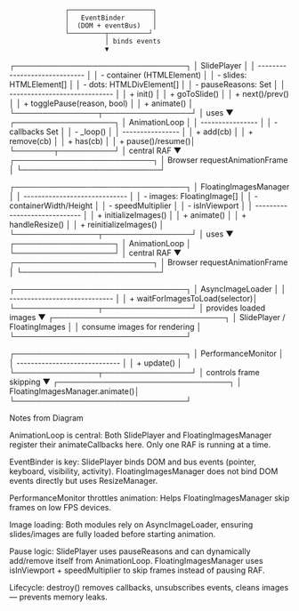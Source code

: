                   ┌─────────────────────┐
                  │   EventBinder       │
                  │  (DOM + eventBus)   │
                  └─────────┬──────────┘
                            │ binds events
                            ▼
 ┌───────────────────────────────┐
 │        SlidePlayer             │
 │ ----------------------------- │
 │ - container (HTMLElement)      │
 │ - slides: HTMLElement[]        │
 │ - dots: HTMLDivElement[]       │
 │ - pauseReasons: Set            │
 │ ----------------------------- │
 │ + init()                       │
 │ + goToSlide()                  │
 │ + next()/prev()                │
 │ + togglePause(reason, bool)    │
 │ + animate()                    │
 └───────────────┬────────────────┘
                 │ uses
                 ▼
         ┌──────────────────┐
         │ AnimationLoop    │
         │ ---------------- │
         │ - callbacks Set  │
         │ - _loop()        │
         │ ---------------- │
         │ + add(cb)        │
         │ + remove(cb)     │
         │ + has(cb)        │
         │ + pause()/resume()│
         └───────┬──────────┘
                 │ central RAF
                 ▼
      ┌─────────────────────────┐
      │  Browser requestAnimationFrame │
      └─────────────────────────┘

 ┌───────────────────────────────┐
 │ FloatingImagesManager          │
 │ ----------------------------- │
 │ - images: FloatingImage[]      │
 │ - containerWidth/Height        │
 │ - speedMultiplier              │
 │ - isInViewport                 │
 │ ----------------------------- │
 │ + initializeImages()           │
 │ + animate()                    │
 │ + handleResize()               │
 │ + reinitializeImages()         │
 └───────────────┬────────────────┘
                 │ uses
                 ▼
         ┌──────────────────┐
         │ AnimationLoop    │
         └──────────────────┘
                 │ central RAF
                 ▼
      ┌─────────────────────────┐
      │  Browser requestAnimationFrame │
      └─────────────────────────┘

 ┌───────────────────────────────┐
 │ AsyncImageLoader               │
 │ ----------------------------- │
 │ + waitForImagesToLoad(selector)│
 └───────────────┬────────────────┘
                 │ provides loaded images
                 ▼
 ┌───────────────────────────────┐
 │ SlidePlayer / FloatingImages  │
 │ consume images for rendering  │
 └───────────────────────────────┘

 ┌───────────────────────────────┐
 │ PerformanceMonitor             │
 │ ----------------------------- │
 │ + update()                     │
 └───────────────┬────────────────┘
                 │ controls frame skipping
                 ▼
 ┌───────────────────────────────┐
 │ FloatingImagesManager.animate()│
 └───────────────────────────────┘


Notes from Diagram

AnimationLoop is central: Both SlidePlayer and FloatingImagesManager register their animateCallbacks here. Only one RAF is running at a time.

EventBinder is key: SlidePlayer binds DOM and bus events (pointer, keyboard, visibility, activity). FloatingImagesManager does not bind DOM events directly but uses ResizeManager.

PerformanceMonitor throttles animation: Helps FloatingImagesManager skip frames on low FPS devices.

Image loading: Both modules rely on AsyncImageLoader, ensuring slides/images are fully loaded before starting animation.

Pause logic: SlidePlayer uses pauseReasons and can dynamically add/remove itself from AnimationLoop. FloatingImagesManager uses isInViewport + speedMultiplier to skip frames instead of pausing RAF.

Lifecycle: destroy() removes callbacks, unsubscribes events, cleans images — prevents memory leaks.
